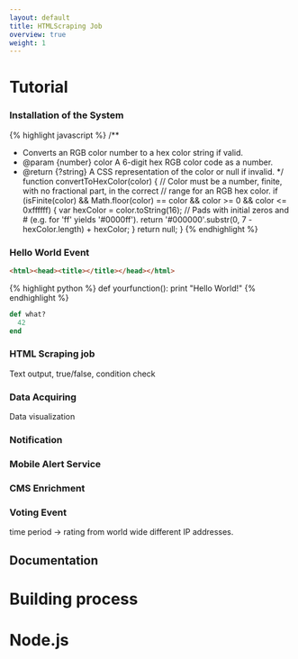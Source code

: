 ```yaml
---
layout: default
title: HTMLScraping Job
overview: true
weight: 1
---
```



Tutorial
========

### Installation of the System

{% highlight javascript %}
/**
 * Converts an RGB color number to a hex color string if valid.
 * @param {number} color A 6-digit hex RGB color code as a number.
 * @return {?string} A CSS representation of the color or null if invalid.
 */
function convertToHexColor(color) {
  // Color must be a number, finite, with no fractional part, in the correct
  // range for an RGB hex color.
  if (isFinite(color) && Math.floor(color) == color &&
      color >= 0 && color <= 0xffffff) {
    var hexColor = color.toString(16);
    // Pads with initial zeros and # (e.g. for 'ff' yields '#0000ff').
    return '#000000'.substr(0, 7 - hexColor.length) + hexColor;
  }
  return null;
}
{% endhighlight %}


### Hello World Event


```html
<html><head><title></title></head></html>
```

{% highlight python %}
def yourfunction():
     print "Hello World!"
{% endhighlight %}


~~~ ruby
def what?
  42
end
~~~

### HTML Scraping job
Text output, true/false, condition check


### Data Acquiring
Data visualization


### Notification 


### Mobile Alert Service


### CMS Enrichment


### Voting Event
time period -> rating from world wide different IP addresses.


## Documentation
# Building process
# Node.js

